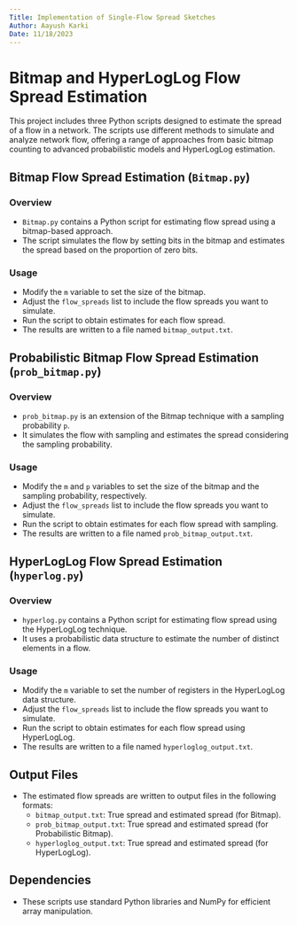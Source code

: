 ```yaml
---
Title: Implementation of Single-Flow Spread Sketches
Author: Aayush Karki
Date: 11/18/2023
---
```


# Bitmap and HyperLogLog Flow Spread Estimation

This project includes three Python scripts designed to estimate the spread of a flow in a network. The scripts use different methods to simulate and analyze network flow, offering a range of approaches from basic bitmap counting to advanced probabilistic models and HyperLogLog estimation.

## Bitmap Flow Spread Estimation (`Bitmap.py`)

### Overview
- `Bitmap.py` contains a Python script for estimating flow spread using a bitmap-based approach.
- The script simulates the flow by setting bits in the bitmap and estimates the spread based on the proportion of zero bits.

### Usage
- Modify the `m` variable to set the size of the bitmap.
- Adjust the `flow_spreads` list to include the flow spreads you want to simulate.
- Run the script to obtain estimates for each flow spread.
- The results are written to a file named `bitmap_output.txt`.

## Probabilistic Bitmap Flow Spread Estimation (`prob_bitmap.py`)

### Overview
- `prob_bitmap.py` is an extension of the Bitmap technique with a sampling probability `p`.
- It simulates the flow with sampling and estimates the spread considering the sampling probability.

### Usage
- Modify the `m` and `p` variables to set the size of the bitmap and the sampling probability, respectively.
- Adjust the `flow_spreads` list to include the flow spreads you want to simulate.
- Run the script to obtain estimates for each flow spread with sampling.
- The results are written to a file named `prob_bitmap_output.txt`.

## HyperLogLog Flow Spread Estimation (`hyperlog.py`)

### Overview
- `hyperlog.py` contains a Python script for estimating flow spread using the HyperLogLog technique.
- It uses a probabilistic data structure to estimate the number of distinct elements in a flow.

### Usage
- Modify the `m` variable to set the number of registers in the HyperLogLog data structure.
- Adjust the `flow_spreads` list to include the flow spreads you want to simulate.
- Run the script to obtain estimates for each flow spread using HyperLogLog.
- The results are written to a file named `hyperloglog_output.txt`.

## Output Files
- The estimated flow spreads are written to output files in the following formats:
  - `bitmap_output.txt`: True spread and estimated spread (for Bitmap).
  - `prob_bitmap_output.txt`: True spread and estimated spread (for Probabilistic Bitmap).
  - `hyperloglog_output.txt`: True spread and estimated spread (for HyperLogLog).

## Dependencies
- These scripts use standard Python libraries and NumPy for efficient array manipulation.